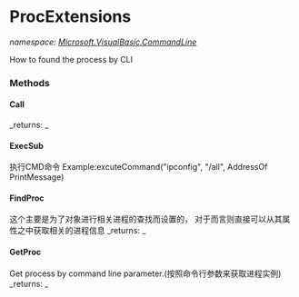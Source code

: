 ﻿
# ProcExtensions
_namespace: [Microsoft.VisualBasic.CommandLine](N-Microsoft.VisualBasic.CommandLine.md)_

How to found the process by CLI

### Methods

#### Call

_returns: _
#### ExecSub
执行CMD命令
 Example:excuteCommand("ipconfig", "/all", AddressOf PrintMessage)
#### FindProc
这个主要是为了对象进行相关进程的查找而设置的，
 对于而言则直接可以从其属性之中获取相关的进程信息
_returns: _
#### GetProc
Get process by command line parameter.(按照命令行参数来获取进程实例)
_returns: _



